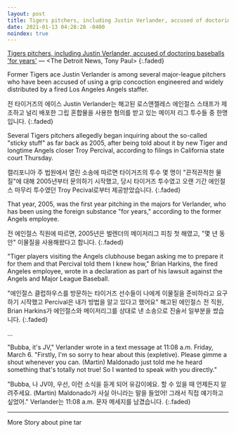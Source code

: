 ```yaml
---
layout: post
title: Tigers pitchers, including Justin Verlander, accused of doctoring baseballs 'for years'
date: 2021-01-13 04:28:28 -0400
noindex: true
---
```


[Tigers pitchers, including Justin Verlander, accused of doctoring baseballs 'for years'](https://www.detroitnews.com/story/sports/mlb/tigers/2021/01/10/detroit-tigers-pitchers-including-justin-verlander-accused-doctoring-baseballs/6607770002/) &mdash; <The Detroit News, Tony Paul>
{:.faded}

Former Tigers ace Justin Verlander is among several major-league pitchers who have been accused of using a grip concoction engineered and widely distributed by a fired Los Angeles Angels staffer.

전 타이거즈의 에이스 Justin Verlander는 해고된 로스앤젤레스 에인절스 스태프가 제조하고 널리 배포한 그립 혼합물을 사용한 혐의를 받고 있는 메이저 리그 투수들 중 한명입니다.
{:.faded}

Several Tigers pitchers allegedly began inquiring about the so-called "sticky stuff" as far back as 2005, after being told about it by new Tiger and longtime Angels closer Troy Percival, according to filings in California state court Thursday.

캘리포니아 주 법원에서 열린 소송에 따르면 타이거즈의 투수 몇 명이 "끈적끈적한 물질"에 대해 2005년부터 문의하기 시작했고, 당시 타이거즈 투수였고 오랜 기간 에인절스 마무리 투수였던 Troy Pecival로부터 제공받았습니다.
{:.faded}

That year, 2005, was the first year pitching in the majors for Verlander, who has been using the foreign substance "for years," according to the former Angels employee.

전 에인절스 직원에 따르면, 2005년은 벌렌더의 메이저리그 피칭 첫 해였고, "몇 년 동안" 이물질을 사용해왔다고 합니다.
{:.faded}

"Tiger players visiting the Angels clubhouse began asking me to prepare it for them and that Percival told them I knew how," Brian Harkins, the fired Angeles employee, wrote in a declaration as part of his lawsuit against the Angels and Major League Baseball.

"에인절스 클럽하우스를 방문하는 타이거즈 선수들이 나에게 이물질을 준비하라고 요구하기 시작했고 Percival은 내가 방법을 알고 있다고 했어요" 해고된 에인절스 전 직원, Brian Harkins가 에인절스와 메이저리그를 상대로 낸 소송으로 진술서 일부분을 썼습니다.
{:.faded}

...

"Bubba, it's JV," Verlander wrote in a text message at 11:08 a.m. Friday, March 6. "Firstly, I'm so sorry to hear about this (expletive). Please gimme a shout whenever you can. (Martin) Maldonado just told me he heard something that's totally not true! So I wanted to speak with you directly."

"Bubba, 나 JV야, 우선, 이런 소식을 듣게 되어 유감이에요. 할 수 있을 때 언제든지 알려주세요. (Martin) Maldonado가 사실 아니라는 말을 들었어! 그래서 직접 얘기하고 싶었어." Verlander는 11:08 a.m. 문자 메세지를 남겼습니다.
{:.faded}

---

More Story about pine tar

